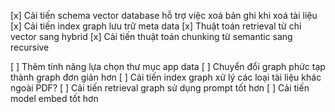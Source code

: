 [x] Cải tiến schema vector database hỗ trợ việc xoá bản ghi khi xoá tài liệu
[x] Cải tiến index graph lưu trữ meta data
[x] Thuật toán retrieval từ chỉ vector sang hybrid
[x] Cải tiến thuật toán chunking từ semantic sang recursive

[ ] Thêm tính năng lựa chọn thư mục app data
[ ] Chuyển đổi graph phức tạp thành graph đơn giản hơn
[ ] Cải tiến index graph xử lý các loại tài liệu khác ngoài PDF?
[ ] Cải tiến retrieval graph sử dụng prompt tốt hơn
[ ] Cải tiến model embed tốt hơn